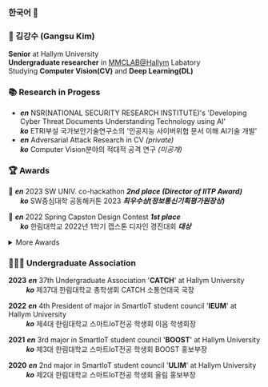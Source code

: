 ### 한국어 👋

### 👨 김강수 (Gangsu Kim)
**Senior** at Hallym University  
**Undergraduate researcher** in [MMCLAB@Hallym](https://sites.google.com/view/juhouhallym/home) Labatory  
Studying **Computer Vision(CV)** and **Deep Learning(DL)**

### 📚 Research in Progess
 - ***en*** NSR(NATIONAL SECURITY RESEARCH INSTITUTE)'s 'Developing Cyber Threat Documents Understanding Technology using AI'  
   ***ko*** ETRI부설 국가보안기술연구소의 '인공지능 사이버위협 문서 이해 AI기술 개발'
- ***en*** Adversarial Attack Research in CV *(private)*  
   ***ko*** Computer Vision분야의 적대적 공격 연구 *(미공개)*

### 🏆 Awards
🥈 ***en*** 2023 SW UNIV. co-hackathon ***2nd place (Director of IITP Award)***  
&nbsp;&nbsp;&nbsp;&nbsp;&nbsp; ***ko*** SW중심대학 공동해커톤 2023 ***최우수상(정보통신기획평가원장상)***  

🥇 ***en*** 2022 Spring Capston Design Contest ***1st place***  
&nbsp;&nbsp;&nbsp;&nbsp;&nbsp; ***ko*** 한림대학교 2022년 1학기 캡스톤 디자인 경진대회 ***대상***  
<details>
<summary>More Awards</summary>

> 🥇 ***en*** Hallym University 2022 Department of Software. IDEA Part competition ***1st place***    
> &nbsp;&nbsp;&nbsp;&nbsp;&nbsp; ***ko*** 한림대학교 2022 SW학부 서공제 아이디어 부문 ***금상*** 
>
> 🥇 ***en*** 2022 Spring Capston Design Contest ***1st place***  
&nbsp;&nbsp;&nbsp;&nbsp;&nbsp; ***ko*** 한림대학교 2022년 1학기 캡스톤 디자인 경진대회 ***대상***  
> 
> 🥇 ***en*** Hallym University 2022 Spring Capston Design Contest ***1st place***  
&nbsp;&nbsp;&nbsp;&nbsp;&nbsp; ***ko*** 한림대학교 2022 SW학부 서공제 아이디어 부문 ***금상***  
> 
> 🥉 ***en*** Hallym University 2022 SW Week Future Technology Patent Idea Contest ***3rd place***  
&nbsp;&nbsp;&nbsp;&nbsp;&nbsp; ***ko*** 2022 SW Week 미래기술 특허 아이디어 경진대회 ***동상***  
> 
> 🥇 ***en*** Hallym University 2021 SW Week GitHub Resume Contest Hackathon ***1st place***  
&nbsp;&nbsp;&nbsp;&nbsp;&nbsp; ***ko*** 한림대학교 2021 SW Week GitHub 이력서 콘테스트 해커톤 ***금상***  
> 
> 🥈 ***en*** Hallym University 2021 SW Week UI/UX Design Contest ***2nd place***  
&nbsp;&nbsp;&nbsp;&nbsp;&nbsp; ***ko*** 한림대학교 2021 SW Week UI/UX 설계안 공모전 ***은상***  
</details>

### 🧑‍🤝‍🧑 Undergraduate Association
**2023** ***en*** 37th Undergraduate Association '**CATCH**' at Hallym University     
&nbsp;&nbsp;&nbsp;&nbsp;&nbsp;&nbsp;&nbsp;&nbsp; ***ko*** 제37대 한림대학교 총학생회 CATCH 소통연대국 국장  

**2022** ***en*** 4th President of major in SmartIoT student council '**IEUM**' at Hallym University  
&nbsp;&nbsp;&nbsp;&nbsp;&nbsp;&nbsp;&nbsp;&nbsp; ***ko*** 제4대 한림대학교 스마트IoT전공 학생회 이음 학생회장  

**2021** ***en*** 3rd major in SmartIoT student council '**BOOST**' at Hallym University  
&nbsp;&nbsp;&nbsp;&nbsp;&nbsp;&nbsp;&nbsp;&nbsp; ***ko*** 제3대 한림대학교 스마트IoT전공 학생회 BOOST 홍보부장  

**2020** ***en*** 2nd major in SmartIoT student council '**ULIM**' at Hallym University   
&nbsp;&nbsp;&nbsp;&nbsp;&nbsp;&nbsp;&nbsp;&nbsp; ***ko*** 제2대 한림대학교 스마트IoT전공 학생회 울림 홍보부장  
